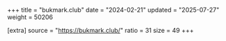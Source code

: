 +++
title = "bukmark.club"
date = "2024-02-21"
updated = "2025-07-27"
weight = 50206

[extra]
source = "https://bukmark.club/"
ratio = 31
size = 49
+++
